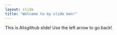 ```yaml
---
layout: slide
title: "Welcome to my slide man!"
---
```

This is Alisgithub slide!
Use the left arrow to go back!